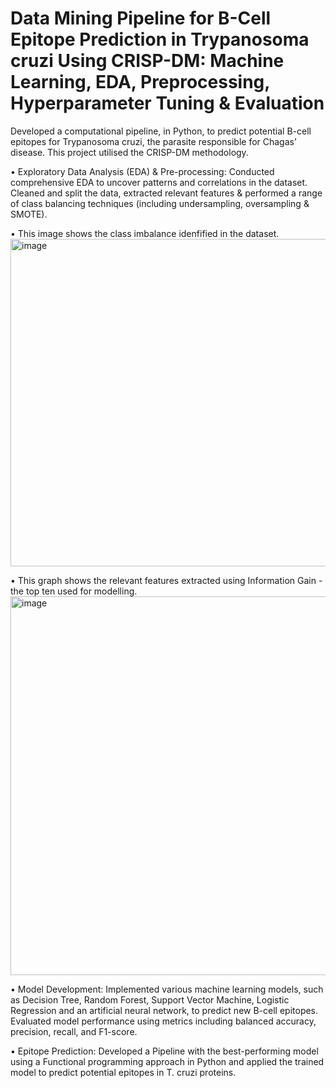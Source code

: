 # Data Mining Pipeline for B-Cell Epitope Prediction in Trypanosoma cruzi Using CRISP-DM: Machine Learning, EDA, Preprocessing, Hyperparameter Tuning & Evaluation

Developed a computational pipeline, in Python, to predict potential B-cell epitopes for Trypanosoma cruzi, the parasite responsible for Chagas’ disease. This project utilised the CRISP-DM methodology.

• Exploratory Data Analysis (EDA) & Pre-processing: Conducted comprehensive EDA to uncover patterns and correlations in the dataset. Cleaned and split the data, extracted relevant features & performed a range of class balancing techniques (including undersampling, oversampling & SMOTE).

• This image shows the class imbalance idenfified in the dataset.
<img width="524" alt="image" src="https://github.com/user-attachments/assets/7a220a80-e5f7-40ee-93df-48246ea6e94f">


• This graph shows the relevant features extracted using Information Gain - the top ten used for modelling.
<img width="606" alt="image" src="https://github.com/user-attachments/assets/e4eff02a-3ca9-4f72-bd67-ac8f2e5da589">

• Model Development: Implemented various machine learning models, such as Decision Tree, Random Forest, Support Vector Machine, Logistic Regression and an artificial neural network, to predict new B-cell epitopes. Evaluated model performance using metrics including balanced accuracy, precision, recall, and F1-score.

• Epitope Prediction: Developed a Pipeline with the best-performing model using a Functional programming approach in Python and applied the trained model to predict potential epitopes in T. cruzi proteins.



